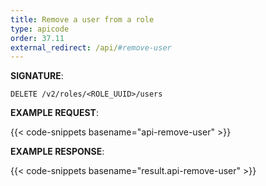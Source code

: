 ```yaml
---
title: Remove a user from a role
type: apicode
order: 37.11
external_redirect: /api/#remove-user
---
```


**SIGNATURE**:

`DELETE /v2/roles/<ROLE_UUID>/users`

**EXAMPLE REQUEST**:

{{< code-snippets basename="api-remove-user" >}}

**EXAMPLE RESPONSE**:

{{< code-snippets basename="result.api-remove-user" >}}
